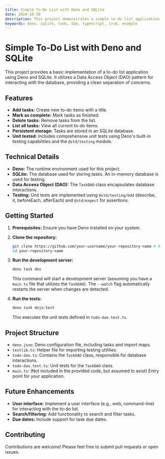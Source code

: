 ```yaml
---
title: Simple To-Do List with Deno and SQLite
date: 2024-10-20
description: This project demonstrates a simple to-do list application built using Deno and SQLite. It showcases basic CRUD operations using a Data Access Object (DAO) pattern.
keywords: deno, sqlite, todo, dao, typescript, crud, example
---
```


# Simple To-Do List with Deno and SQLite

This project provides a basic implementation of a to-do list application using Deno and SQLite. It utilizes a Data Access Object (DAO) pattern for interacting with the database, providing a clean separation of concerns.

## Features

* **Add tasks:** Create new to-do items with a title.
* **Mark as complete:** Mark tasks as finished.
* **Delete tasks:** Remove tasks from the list.
* **List all tasks:** View all current to-do items.
* **Persistent storage:** Tasks are stored in an SQLite database.
* **Unit tested:**  Includes comprehensive unit tests using Deno's built-in testing capabilities and the `@std/testing` module.


## Technical Details

* **Deno:** The runtime environment used for this project.
* **SQLite:**  The database used for storing tasks.  An in-memory database is used for testing.
* **Data Access Object (DAO):**  The `TaskDAO` class encapsulates database interactions.
* **Testing:** Unit tests are implemented using `@std/testing/bdd` (describe, it, beforeEach, afterEach) and `@std/expect` for assertions.


## Getting Started

1. **Prerequisites:** Ensure you have Deno installed on your system.

2. **Clone the repository:**

   ```bash
   git clone https://github.com/your-username/your-repository-name # Replace with your repository URL
   cd your-repository-name
   ```

3. **Run the development server:**

   ```bash
   deno task dev 
   ```

   This command will start a development server (assuming you have a `main.ts` file that utilizes the `TaskDAO`).  The `--watch` flag automatically restarts the server when changes are detected.

4. **Run the tests:**

   ```bash
   deno task dojo:test
   ```

   This executes the unit tests defined in `todo-dao.test.ts`.


## Project Structure

* `deno.json`:  Deno configuration file, including tasks and import maps.
* `testlib.ts`:  Helper file for importing testing utilities.
* `todo-dao.ts`: Contains the `TaskDAO` class, responsible for database interactions.
* `todo-dao.test.ts`: Unit tests for the `TaskDAO` class.
* `main.ts`: (Not included in the provided code, but assumed to exist) Entry point for your application.


## Future Enhancements

* **User interface:** Implement a user interface (e.g., web, command-line) for interacting with the to-do list.
* **Search/filtering:** Add functionality to search and filter tasks.
* **Due dates:**  Include support for task due dates.


## Contributing

Contributions are welcome! Please feel free to submit pull requests or open issues.